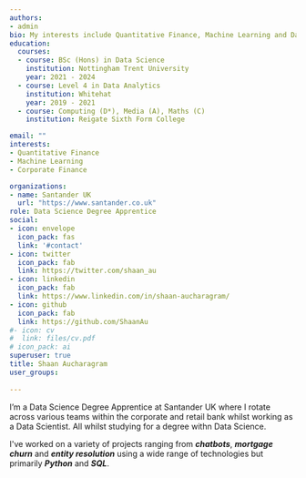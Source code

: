 ```yaml
---
authors:
- admin
bio: My interests include Quantitative Finance, Machine Learning and Data Viz.
education:
  courses:
  - course: BSc (Hons) in Data Science 
    institution: Nottingham Trent University
    year: 2021 - 2024
  - course: Level 4 in Data Analytics
    institution: Whitehat
    year: 2019 - 2021
  - course: Computing (D*), Media (A), Maths (C)
    institution: Reigate Sixth Form College

email: ""
interests:
- Quantitative Finance
- Machine Learning
- Corporate Finance

organizations:
- name: Santander UK
  url: "https://www.santander.co.uk"
role: Data Science Degree Apprentice
social:
- icon: envelope
  icon_pack: fas
  link: '#contact'
- icon: twitter
  icon_pack: fab
  link: https://twitter.com/shaan_au
- icon: linkedin
  icon_pack: fab
  link: https://www.linkedin.com/in/shaan-aucharagram/
- icon: github
  icon_pack: fab
  link: https://github.com/ShaanAu
#- icon: cv
#  link: files/cv.pdf
# icon_pack: ai
superuser: true
title: Shaan Aucharagram
user_groups:
  
---
```

I’m a Data Science Degree Apprentice at Santander UK where I rotate across various teams within the corporate and retail bank whilst working as a Data Scientist. All whilst studying for a degree withn Data Science. 

I've worked on a variety of projects ranging from ***chatbots***, ***mortgage churn*** and ***entity resolution*** using a wide range of technologies but primarily ***Python*** and ***SQL***.














